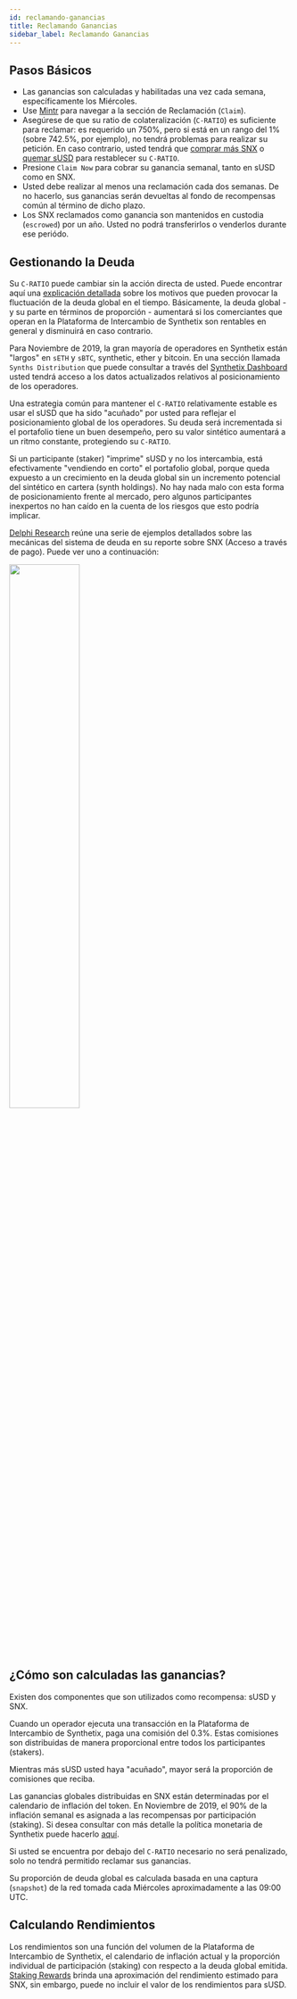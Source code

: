 ```yaml
---
id: reclamando-ganancias
title: Reclamando Ganancias
sidebar_label: Reclamando Ganancias
---
```


## Pasos Básicos
- Las ganancias son calculadas y habilitadas una vez cada semana, específicamente los Miércoles.
- Use <a class="link" target="_blank" href="https://beta.mintr.synthetix.io/">Mintr</a> para navegar a la sección de Reclamación (`Claim`).
- Asegúrese de que su ratio de colateralización (`C-RATIO`) es suficiente para reclamar: es requerido un 750%, pero si está en un rango del 1% (sobre 742.5%, por ejemplo), no tendrá problemas para realizar su petición. En caso contrario, usted tendrá que <a href="/docs/buying-snx" class="link"> comprar más SNX</a> o <a href="/docs/transferring-snx#burning-susd" class="link">quemar sUSD</a> para restablecer su `C-RATIO`.
- Presione `Claim Now` para cobrar su ganancia semanal, tanto en sUSD como en SNX.
- Usted debe realizar al menos una reclamación cada dos semanas. De no hacerlo, sus ganancias serán devueltas al fondo de recompensas común al término de dicho plazo.
- Los SNX reclamados como ganancia son mantenidos en custodia (`escrowed`) por un año. Usted no podrá transferirlos o venderlos durante ese periódo.


## Gestionando la Deuda
Su `C-RATIO` puede cambiar sin la acción directa de usted. Puede encontrar aquí una <a href="https://help.synthetix.io/hc/en-us/articles/360023174973-Why-does-my-total-sUSD-debt-fluctuate-over-time-" target="_blank" class="link">explicación detallada</a> sobre los motivos que pueden provocar la fluctuación de la deuda global en el tiempo. Básicamente, la deuda global - y su parte en términos de proporción - aumentará si los comerciantes que operan en la Plataforma de Intercambio de Synthetix son rentables en general y disminuirá en caso contrario.

Para Noviembre de 2019, la gran mayoría de operadores en Synthetix están "largos" en `sETH` y `sBTC`, synthetic, ether y bitcoin. En una sección llamada `Synths Distribution` que puede consultar a través del <a href="https://dashboard.synthetix.io/" class="link" target="_blank">Synthetix Dashboard</a> usted tendrá acceso a los datos actualizados relativos al posicionamiento de los operadores. 

Una estrategia común para mantener el `C-RATIO` relativamente estable es usar el sUSD que ha sido "acuñado" por usted para reflejar el posicionamiento global de los operadores. Su deuda será incrementada si el portafolio tiene un buen desempeño, pero su valor sintético aumentará a un ritmo constante, protegiendo su `C-RATIO`.

Si un participante (staker) "imprime" sUSD y no los intercambia, está efectivamente "vendiendo en corto" el portafolio global, porque queda expuesto a un crecimiento en la deuda global sin un incremento potencial del sintético en cartera (synth holdings). No hay nada malo con esta forma de posicionamiento frente al mercado, pero algunos participantes inexpertos no han caído en la cuenta de los riesgos que esto podría implicar.

<a href="https://www.delphidigital.io/research" target="_blank" class="link">Delphi Research</a> reúne una serie de ejemplos detallados sobre las mecánicas del sistema de deuda en su reporte sobre SNX (Acceso a través de pago). Puede ver uno a continuación:

<img src="assets/debt-example.png" width="50%">


## ¿Cómo son calculadas las ganancias?
Existen dos componentes que son utilizados como recompensa: sUSD y SNX.

Cuando un operador ejecuta una transacción en la Plataforma de Intercambio de Synthetix, paga una comisión del 0.3%. Estas comisiones son distribuidas de manera proporcional entre todos los participantes (stakers).

Mientras más sUSD usted haya "acuñado", mayor será la proporción de comisiones que reciba.

Las ganancias globales distribuidas en SNX están determinadas por el calendario de inflación del token. En Noviembre de 2019, el 90% de la inflación semanal es asignada a las recompensas por participación (staking). Si desea consultar con más detalle la política monetaria de Synthetix puede hacerlo <a class="link" target="_blank" href="https://blog.synthetix.io/synthetix-monetary-policy-changes/">aquí</a>. 

Si usted se encuentra por debajo del `C-RATIO` necesario no será penalizado, solo no tendrá permitido reclamar sus ganancias.

Su proporción de deuda global es calculada basada en una captura (`snapshot`) de la red tomada cada Miércoles aproximadamente a las 09:00 UTC.

## Calculando Rendimientos
Los rendimientos son una función del volumen de la Plataforma de Intercambio de Synthetix, el calendario de inflación actual y la proporción individual de participación (staking) con respecto a la deuda global emitida. <a href="https://www.stakingrewards.com/asset/synthetix-network-token" class="link" target="_blank">Staking Rewards</a> brinda una aproximación del rendimiento estimado para SNX, sin embargo, puede no incluir el valor de los rendimientos para sUSD.



